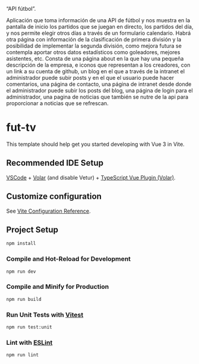 “API fútbol”.

Aplicación que toma información de una API de fútbol y nos muestra en la pantalla de inicio los partidos que se juegan en directo, los partidos del día, y nos permite elegir otros días a través de un formulario calendario. Habrá otra página con información de la clasificación de primera división y la posibilidad de implementar la segunda división, como mejora futura se contempla aportar otros datos estadísticos como goleadores, mejores asistentes, etc.
Consta de una página about en la que hay una pequeña descripción de la empresa, e iconos que representan a los creadores, con un link a su cuenta de github, un blog en el que a través de la intranet el administrador puede subir posts y en el que el usuario puede hacer comentarios, una página de contacto, una página de intranet desde donde el administrador puede subir los posts del blog, una página de login para el administrador, una pagina de noticias que también se nutre de la api para proporcionar a noticias que se refrescan.

# fut-tv

This template should help get you started developing with Vue 3 in Vite.

## Recommended IDE Setup

[VSCode](https://code.visualstudio.com/) + [Volar](https://marketplace.visualstudio.com/items?itemName=Vue.volar) (and disable Vetur) + [TypeScript Vue Plugin (Volar)](https://marketplace.visualstudio.com/items?itemName=Vue.vscode-typescript-vue-plugin).

## Customize configuration

See [Vite Configuration Reference](https://vitejs.dev/config/).

## Project Setup

```sh
npm install
```

### Compile and Hot-Reload for Development

```sh
npm run dev
```

### Compile and Minify for Production

```sh
npm run build
```

### Run Unit Tests with [Vitest](https://vitest.dev/)

```sh
npm run test:unit
```

### Lint with [ESLint](https://eslint.org/)

```sh
npm run lint
```
